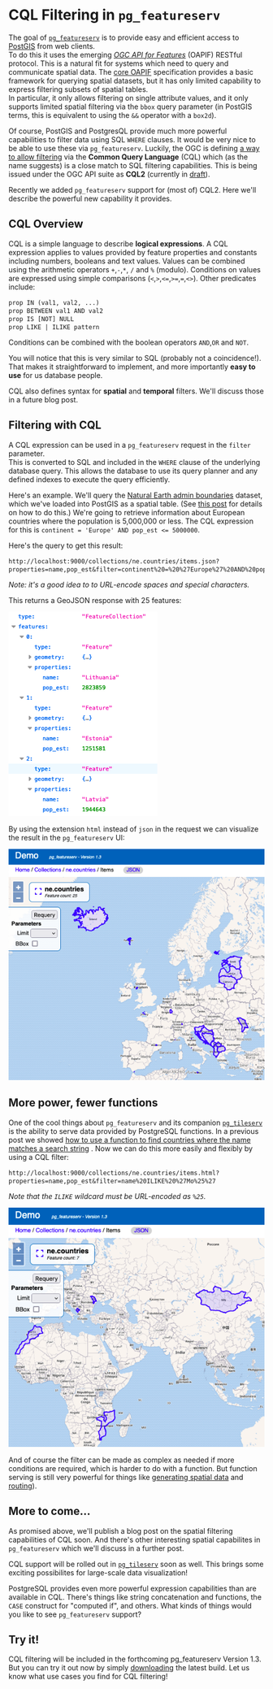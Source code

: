 # CQL Filtering in `pg_featureserv`

The goal of [`pg_featureserv`](https://github.com/CrunchyData/pg_featureserv)
is to provide easy and efficient access to [PostGIS](https://postgis.net/) from web clients.  
To do this it uses the emerging [*OGC API for Features*](https://ogcapi.ogc.org/features/)
(OAPIF) RESTful protocol.
This is a natural fit for systems which need to query and communicate spatial data.
The [core OAPIF](http://docs.opengeospatial.org/is/17-069r3/17-069r3.html) specification
provides a basic framework for querying spatial datasets, but it has only limited capability 
to express filtering subsets of spatial tables.  
In particular, it only allows filtering on single attribute values,
and it only supports limited spatial filtering via the `bbox` query parameter (in PostGIS terms, this is equivalent to using the `&&` operator with a `box2d`).

Of course, PostGIS and PostgresQL provide much more powerful capabilities to filter data using SQL `WHERE` clauses. 
It would be very nice to be able to use these via `pg_featureserv`.
Luckily, the OGC is defining [a way to allow filtering](http://docs.ogc.org/DRAFTS/19-079r1.html) 
via the **Common Query Language** (CQL) which (as the name suggests) is a close match to SQL filtering capabilities.
This is being issued under the OGC API suite as **CQL2** (currently in [draft](https://docs.ogc.org/DRAFTS/21-065.html)).

Recently we added `pg_featureserv` support for (most of) CQL2.
Here we'll describe the powerful new capability it provides.

## CQL Overview

CQL is a simple language to describe **logical expressions**. 
A CQL expression applies to values provided by feature properties and constants including numbers, booleans and text values.
Values can be combined using the arithmetic operators `+`,`-`,`*`, `/` and `%` (modulo).
Conditions on values are expressed using simple comparisons (`<`,`>`,`<=`,`>=`,`=`,`<>`). 
Other predicates include:
```
prop IN (val1, val2, ...)
prop BETWEEN val1 AND val2
prop IS [NOT] NULL
prop LIKE | ILIKE pattern
```
Conditions can be combined with the boolean operators `AND`,`OR` and `NOT`.

You will notice that this is very similar to SQL (probably not a coincidence!). 
That makes it straightforward to implement,
and more importantly **easy to use** for us database people.

CQL also defines syntax for **spatial** and **temporal** filters. We'll discuss those in a future blog post.

## Filtering with CQL

A CQL expression can be used in a `pg_featureserv` request in the `filter` parameter.  
This is converted to SQL and included in the `WHERE` clause of the underlying database query.
This allows the database to use its query planner and any defined indexes to execute the query efficiently.

Here's an example.  We'll query the [Natural Earth admin boundaries](https://www.naturalearthdata.com/downloads/10m-cultural-vectors/10m-admin-0-boundary-lines/)
dataset, which we've loaded into PostGIS as a spatial table.
(See [this post](https://blog.crunchydata.com/blog/crunchy-spatial-querying-spatial-features-with-pg_featureserv) 
for details on how to do this.)
We're going to retrieve information about European countries where the population is 5,000,000 or less.
The CQL expression for this is `continent = 'Europe' AND pop_est <= 5000000`.

Here's the query to get this result:
```
http://localhost:9000/collections/ne.countries/items.json?properties=name,pop_est&filter=continent%20=%20%27Europe%27%20AND%20pop_est%20%3C=%205000000&limit=100
```
*Note: it's a good idea to to URL-encode spaces and special characters.*

This returns a GeoJSON response with 25 features:

![](pgfs-cql-europe-small-json.png)

By using the extension `html` instead of `json` in the request we can visualize the result in the `pg_featureserv` UI:

![](pgfs-cql-europe-small.png)

## More power, fewer functions

One of the cool things about `pg_featureserv` and its companion [`pg_tileserv`](https://github.com/CrunchyData/pg_tileserv) 
is the ability to serve data provided by PostgreSQL functions.
In a previous post we showed [how to use a function to find countries where the name matches a search string](https://blog.crunchydata.com/blog/using-postgis-functions-in-pg_featureserv) .  Now we can do this more easily and flexibly by using a CQL filter:
```
http://localhost:9000/collections/ne.countries/items.html?properties=name,pop_est&filter=name%20ILIKE%20%27Mo%25%27
```
*Note that the `ILIKE` wildcard must be URL-encoded as `%25`.*
 
![](pgfs-cql-ilike-mo.png)

And of course the filter can be made as complex as needed if more conditions are required, which is harder to do with a function.
But function serving is still very powerful for things like [generating spatial data](https://blog.crunchydata.com/blog/tile-serving-with-dynamic-geometry) and [routing](https://blog.crunchydata.com/blog/routing-with-postgresql-and-crunchy-spatial)).

## More to come...

As promised above, we'll publish a blog post on the spatial filtering capabilities of CQL soon.
And there's other interesting spatial capabilites in `pg_featureserv` which we'll discuss in a further post.

CQL support will be rolled out in [`pg_tileserv`](https://github.com/CrunchyData/pg_tileserv) soon as well. 
This brings some exciting possibilites for large-scale data visualization!

PostgreSQL provides even more powerful expression capabilities than are available in CQL.
There's things like string concatenation and functions, the `CASE` construct for "computed if", and others.
What kinds of things would you like to see `pg_featureserv` support?

## Try it!

CQL filtering will be included in the forthcoming pg_featureserv Version 1.3.  
But you can try it out now by simply [downloading](https://github.com/CrunchyData/pg_featureserv#download) the latest build.
Let us know what use cases you find for CQL filtering!

